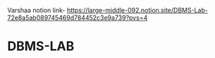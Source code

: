Varshaa notion link-  https://large-middle-092.notion.site/DBMS-Lab-72e8a5ab089745469d784452c3e9a739?pvs=4
# DBMS-LAB
